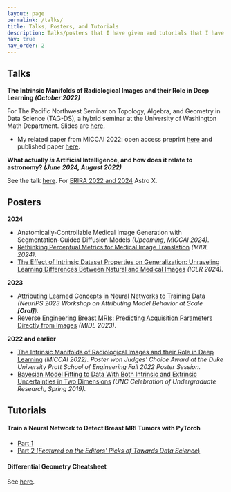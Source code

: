 ```yaml
---
layout: page
permalink: /talks/
title: Talks, Posters, and Tutorials
description: Talks/posters that I have given and tutorials that I have made.
nav: true
nav_order: 2
---
```


## Talks

**The Intrinsic Manifolds of Radiological Images and their Role in Deep Learning *(October 2022)***

For The Pacific Northwest Seminar on Topology, Algebra, and Geometry in Data Science (TAG-DS), a hybrid seminar at the University of Washington Math Department. Slides are [here](../assets/pdf/intrinsic_manifolds_TAG-DS_talk.pdf). 
- My related paper from MICCAI 2022: open access preprint [here](https://arxiv.org/abs/2207.02797) and published paper [here](https://link.springer.com/chapter/10.1007/978-3-031-16452-1_65).

**What actually *is* Artificial Intelligence, and how does it relate to astronomy? *(June 2024, August 2022)***

See the talk [here](../assets/pdf/AI_talk_astroX.pdf). For [ERIRA 2022 and 2024](https://nickk124.github.io/outreach/) Astro X.

## Posters

**2024**

- Anatomically-Controllable Medical Image Generation with Segmentation-Guided Diffusion Models *(Upcoming, MICCAI 2024).*
- [Rethinking Perceptual Metrics for Medical Image Translation](../assets/pdf/translationmetrics_MIDL24.pdf) *(MIDL 2024).*
- [The Effect of Intrinsic Dataset Properties on Generalization: Unraveling Learning Differences Between Natural and Medical Images](../assets/pdf/intrinsicproperties_iclr2024.pdf) *(ICLR 2024).*

**2023**

- [Attributing Learned Concepts in Neural Networks to Training Data](../assets/pdf/attrib_conceptattribution_poster.pdf) *(NeurIPS 2023 Workshop on Attributing Model Behavior at Scale **[Oral]**).*
- [Reverse Engineering Breast MRIs: Predicting Acquisition Parameters Directly from Images](../assets/pdf/midl23_reverseengineering_poster.pdf) *(MIDL 2023).*

**2022 and earlier**

- [The Intrinsic Manifolds of Radiological Images and their Role in Deep Learning](../assets/pdf/miccai22_intrinsicmanifolds_poster.pdf) *(MICCAI 2022).* *Poster won Judges' Choice Award at the Duke University Pratt School of Engineering Fall 2022 Poster Session.*
- [Bayesian Model Fitting to Data With Both Intrinsic and Extrinsic Uncertainties in Two Dimensions](../assets/pdf/trk_poster.pdf) *(UNC Celebration of Undergraduate Research, Spring 2019).*

## Tutorials

#### Train a Neural Network to Detect Breast MRI Tumors with PyTorch 

- [Part 1](https://sites.duke.edu/mazurowski/2022/07/13/breast-mri-cancer-detect-tutorial-part1/)
- [Part 2 (*Featured on the Editors' Picks of Towards Data Science*)](https://towardsdatascience.com/train-a-neural-network-to-detect-breast-mri-tumors-with-pytorch-250a02be7777)

#### Differential Geometry Cheatsheet
See [here](https://github.com/nickk124/differentialgeometry-cheatsheet).